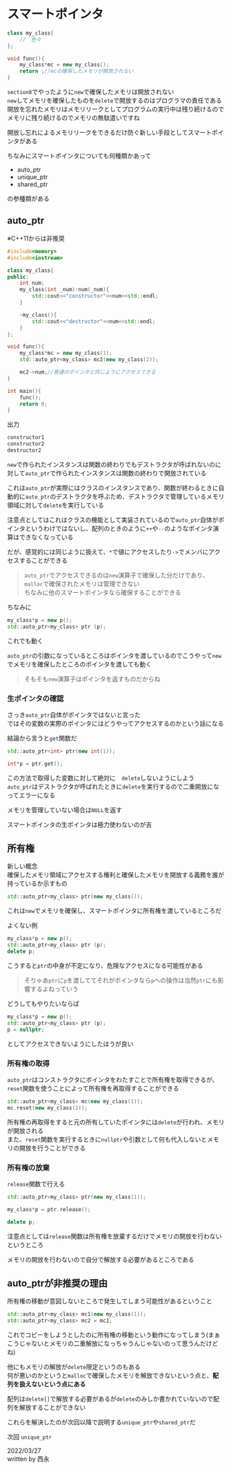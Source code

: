 # スマートポインタ

```c++
class my_class{
    //　色々
};

void func(){
    my_class*mc = new my_class();
    return ;//mcの確保したメモリが開放されない
}
```

`section8`でやったように`new`で確保したメモリは開放されない  
`new`してメモリを確保したものを`delete`で開放するのはプログラマの責任である  
開放を忘れたメモリはメモリリークとしてプログラムの実行中は残り続けるのでメモリに残り続けるのでメモリの無駄遣いですね

開放し忘れによるメモリリークをできるだけ防ぐ新しい手段としてスマートポインタがある

ちなみにスマートポインタについても何種類かあって

- auto_ptr
- unique_ptr
- shared_ptr

の参種類がある

## auto_ptr

※C++11からは非推奨

```c++
#include<memory>
#include<iostream>

class my_class{
public:
    int num;
    my_class(int _num):num(_num){
        std::cout<<"constructor"<<num<<std::endl;
    }

    ~my_class(){
        std::cout<<"destructor"<<num<<std::endl;
    }
};

void func(){
    my_class*mc = new my_class(1);
    std::auto_ptr<my_class> mc2(new my_class(2));

    mc2->num;//普通のポインタと同じようにアクセスできる
}

int main(){
    func();
    return 0;
}
```

出力

```markdown
constructor1
constructor2
destructor2
```

`new`で作られたインスタンスは関数の終わりでもデストラクタが呼ばれないのに対して`auto_ptr`で作られたインスタンスは関数の終わりで開放されている

これは`auto_ptr`が実際にはクラスのインスタンスであり、関数が終わるときに自動的に`auto_ptr`のデストラクタを呼ぶため、デストラクタで管理しているメモリ領域に対して`delete`を実行している

注意点としてはこれはクラスの機能として実装されているので`auto_ptr`自体がポインタというわけではないし、配列のときのように`++`や`--`のようなポインタ演算はできなくなっている

だが、感覚的には同じように扱えて、`*`で値にアクセスしたり`->`でメンバにアクセスすることができる

>`auto_ptr`でアクセスできるのは`new`演算子で確保した分だけであり、`malloc`で確保されたメモリは管理できない  
ちなみに他のスマートポインタなら確保することができる

ちなみに

```c++
my_class*p = new p();
std::auto_ptr<my_class> ptr (p);
```

これでも動く

`auto_ptr`の引数になっているところはポインタを渡しているのでこうやって`new`でメモリを確保したところのポインタを渡しても動く

>そもそも`new`演算子はポインタを返すものだからね

### 生ポインタの確認

さっき`auto_ptr`自体がポインタではないと言った  
ではその変数の実際のポインタにはどうやってアクセスするのかという話になる

結論から言うと`get`関数だ

```c++
std::auto_ptr<int> ptr(new int(1));

int*p = ptr.get();
```

この方法で取得した変数に対して絶対に　`delete`しないようにしよう  
`auto_ptr`はデストラクタが呼ばれたときに`delete`を実行するので二重開放になってエラーになる

メモリを管理していない場合は`NULL`を返す

スマートポインタの生ポインタは極力使わないのが吉

## 所有権

新しい概念  
確保したメモリ領域にアクセスする権利と確保したメモリを開放する義務を誰が持っているか示すもの

```c++
std::auto_ptr<my_class> ptr(new my_class());
```

これは`new`でメモリを確保し、スマートポインタに所有権を渡しているところだ  

よくない例

```c++
my_class*p = new p();
std::auto_ptr<my_class> ptr (p);
delete p;
```

こうすると`ptr`の中身が不定になり、危険なアクセスになる可能性がある
>そりゃあ`ptr`に`p`を渡しててそれがポインタなら`p`への操作は当然`ptr`にも影響するよねっていう

どうしてもやりたいならば

```c++
my_class*p = new p();
std::auto_ptr<my_class> ptr (p);
p = nullptr;
```

としてアクセスできないようにしたほうが良い

### 所有権の取得

`auto_ptr`はコンストラクタにポインタをわたすことで所有権を取得できるが、`reset`関数を使うことによって所有権を再取得することができる

```c++
std::auto_ptr<my_class> mc(new my_class(1));
mc.reset(new my_class(2));
```

所有権の再取得をすると元の所有していたポインタには`delete`が行われ、メモリが開放される  
また、`reset`関数を実行するときに`nullptr`や引数として何も代入しないとメモリの開放を行うことができる

### 所有権の放棄

`release`関数で行える

```c++
std::auto_ptr<my_class> ptr(new my_class(1));

my_class*p = ptr.release();

delete p;
```

注意点としては`release`関数は所有権を放棄するだけでメモリの開放を行わないというところ

メモリの開放を行わないので自分で解放する必要があるところである

## auto_ptrが非推奨の理由

所有権の移動が意図しないところで発生してしまう可能性があるということ

```c++
std::auto_ptr<my_class> mc1(new my_class(1));
std::auto_ptr<my_class> mc2 = mc1;
```

これでコピーをしようとしたのに所有権の移動という動作になってしまう(まぁこうじゃないとメモリの二重解放になっちゃうんじゃないのって思うんだけどね)

他にもメモリの解放が`delete`限定というのもある  
何が悪いのかというと`malloc`で確保したメモリを解放できないという点と、**配列を扱えないという点にある**

配列は`delete[]`で解放する必要があるが`delete`のみしか書かれていないので配列を解放することができない

これらを解決したのが次回以降で説明する`unique_ptr`や`shared_ptr`だ

次回 `unique_ptr`

2022/03/27  
written by 西永
